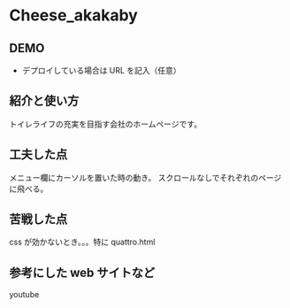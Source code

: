 # Cheese_akakaby

## DEMO

- デプロイしている場合は URL を記入（任意）

## 紹介と使い方

トイレライフの充実を目指す会社のホームページです。

## 工夫した点

メニュー欄にカーソルを置いた時の動き。
スクロールなしでそれぞれのページに飛べる。

## 苦戦した点

css が効かないとき。。。特に quattro.html

## 参考にした web サイトなど

youtube
